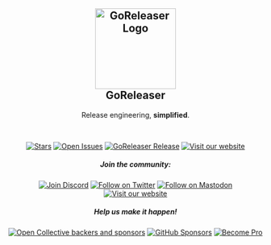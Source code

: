 <h2 align="center">
  <img alt="GoReleaser Logo" src="https://avatars2.githubusercontent.com/u/24697112?v=3&s=200" height="160" /><br />
	GoReleaser
</h2>
<p align="center">Release engineering, <b>simplified</b>.</p>

&nbsp;

<p align="center">
  <a href="https://github.com/goreleaser/goreleaser/stargazers"><img src="https://img.shields.io/github/stars/goreleaser?style=for-the-badge" alt="Stars"></a>
  <a href="https://github.com/search?q=user%3Agoreleaser++&type=issues&state=open"><img src="https://img.shields.io/github/issues-search?query=user%3Agoreleaser%20is%3Aopen&style=for-the-badge&logo=GitHub&label=Open%20Issues" alt="Open Issues"></a>
  <a href="https://github.com/goreleaser/goreleaser/releases"><img src="https://img.shields.io/github/v/release/goreleaser/goreleaser?style=for-the-badge&logo=github&label=Oss" alt="GoReleaser Release"></a>
  <a href="https://goreleaser.com"><img src="https://img.shields.io/badge/news-FD415E?style=for-the-badge&logo=applenews&logoColor=white" alt="Visit our website"></a>
</p>

<h5 align="center">Join the community:</h5>
<p align="center">
  <a href="https://discord.gg/RGEBtg8vQ6"><img src="https://img.shields.io/discord/890434333251362866?style=for-the-badge&logo=discord&logoColor=white&labelColor=555555&color=5865F2" alt="Join Discord"></a>
  <a href="https://twitter.com/goreleaser"><img src="https://img.shields.io/badge/twitter-1DA1F2?style=for-the-badge&logo=twitter&logoColor=white" alt="Follow on Twitter"></a>
  <a href="https://fosstodon.org/@goreleaser"><img src="https://img.shields.io/badge/mastodon-6364FF?style=for-the-badge&logo=mastodon&logoColor=white" alt="Follow on Mastodon"></a>
  <a href="https://goreleaser.com"><img src="https://img.shields.io/badge/website-4285F4?style=for-the-badge&logo=googlechrome&logoColor=white" alt="Visit our website"></a>
</p>

<h5 align="center">Help us make it happen!</h5>
  <p align="center">
  <a href="https://opencollective.com/goreleaser"><img src="https://img.shields.io/opencollective/all/goreleaser?logo=opencollective&style=for-the-badge" alt="Open Collective backers and sponsors"></a>
  <a href="https://github.com/sponsors/caarlos0"><img src="https://img.shields.io/github/sponsors/caarlos0?logo=github&style=for-the-badge" alt="GitHub Sponsors"></a>
  <a href="https://goreleaser.com/pro"><img src="https://img.shields.io/badge/pro_license-36A9AE?style=for-the-badge&logo=gumroad&logoColor=white" alt="Become Pro"></a>
</p>
